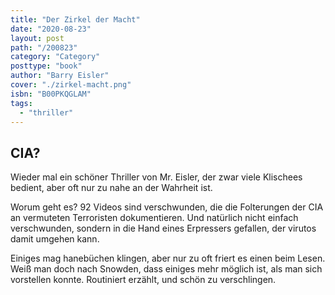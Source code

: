 ```yaml
---
title: "Der Zirkel der Macht"
date: "2020-08-23"
layout: post
path: "/200823"
category: "Category"
posttype: "book"
author: "Barry Eisler"
cover: "./zirkel-macht.png"
isbn: "B00PKQGLAM"
tags:
  - "thriller"
---
```

## CIA?

Wieder mal ein schöner Thriller von Mr. Eisler, der zwar viele Klischees bedient, aber oft nur zu nahe an der Wahrheit ist.

Worum geht es? 92 Videos sind verschwunden, die die Folterungen der CIA an vermuteten Terroristen dokumentieren. Und natürlich nicht einfach verschwunden, sondern in die Hand eines Erpressers gefallen, der virutos damit umgehen kann.

Einiges mag hanebüchen klingen, aber nur zu oft friert es einen beim Lesen. Weiß man doch nach Snowden, dass einiges mehr möglich ist, als man sich vorstellen  konnte. Routiniert erzählt, und schön zu verschlingen.